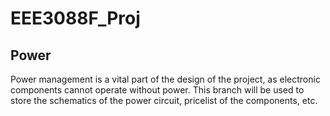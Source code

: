 # **EEE3088F_Proj**
## **Power**
Power management is a vital part of the design of the project, as electronic components cannot operate without power. This branch will be used to store the schematics of the power circuit, pricelist of the components, etc. 

